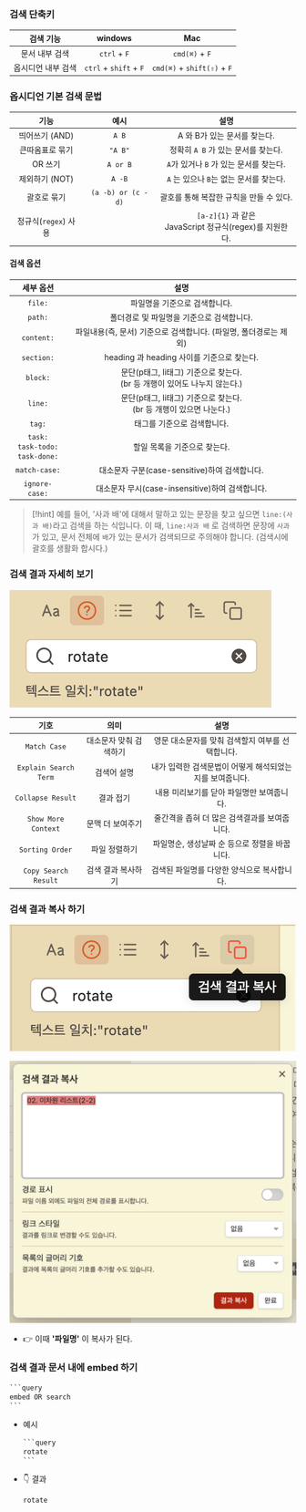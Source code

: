 
### 검색 단축키

|     검색 기능      |        windows         |             Mac             |
|:------------------:|:----------------------:|:---------------------------:|
|   문서 내부 검색   |      `ctrl` + `F`      |       `cmd(⌘)` + `F`        |
| 옵시디언 내부 검색 | `ctrl` + `shift` + `F` | `cmd(⌘)` + `shift(⇧)` + `F` |

### 옵시디언 기본 검색 문법 
|         기능         |        예시        |                            설명                             |
|:--------------------:|:------------------:|:-----------------------------------------------------------:|
|    띄어쓰기 (AND)    |       `A B`        |                A 와 B가 있는 문서를 찾는다.                 |
|   큰따옴표로 묶기    |      `"A B"`       |             정확히 `A B` 가 있는 문서를 찾는다.             |
|       OR 쓰기        |      `A or B`      |           `A`가 있거나 `B` 가 있는 문서를 찾는다.           |
|    제외하기 (NOT)    |       `A -B`       |           `A` 는 있으나 `B`는 없는 문서를 찾는다.           |
|     괄호로 묶기      | `(a -b) or (c -d)` |           괄호를 통해 복잡한 규칙을 만들 수 있다.           |
| 정규식(`regex`) 사용 |                    | `[a-z]{1}` 과 같은 <br>JavaScript 정규식(regex)를 지원한다. |

#### 검색 옵션

|                 세부 옵션                  |                                     설명                                      |
|:------------------------------------------:|:-----------------------------------------------------------------------------:|
|                  `file:`                   |                         파일명을 기준으로 검색합니다.                         |
|                  `path:`                   |                   폴더경로 및 파일명을 기준으로 검색합니다.                   |
|                 `content:`                 |       파일내용(즉, 문서) 기준으로 검색합니다. (파일명, 폴더경로는 제외)       |
|                 `section:`                 |                  heading 과 heading 사이를 기준으로 찾는다.                   |
|                  `block:`                  | 문단(p태그, li태그) 기준으로 찾는다. <br>(br 등 개행이 있어도 나누지 않는다.) |
|                  `line:`                   |    문단(p태그, li태그) 기준으로 찾는다. <br>(br 등 개행이 있으면 나눈다.)     |
|                   `tag:`                   |                          태그를 기준으로 검색합니다.                          |
| `task:`  <br>`task-todo:` <br>`task-done:` |                         할일 목록을 기준으로 찾는다.                          |
|               `match-case:`                |                 대소문자 구분(case-sensitive)하여 검색합니다.                 |
|               `ignore-case:`               |                대소문자 무시(case-insensitive)하여 검색합니다.                |

> [!hint] 예를 들어, '사과 배'에 대해서 말하고 있는 문장을 찾고 싶으면 `line:(사과 배)`라고 검색을 하는 식입니다. 이 때, `line:사과 배` 로 검색하면 문장에 `사과`가 있고, 문서 전체에 `배`가 있는 문서가 검색되므로 주의해야 합니다. (검색시에 괄호를 생활화 합시다.)


### 검색 결과 자세히 보기
![](assets/Obsidian%20search.png)

|         기호          |          의미          |                           설명                           |
|:---------------------:|:----------------------:|:--------------------------------------------------------:|
|     `Match Case`      | 대소문자 맞춰 검색하기 |     영문 대소문자를 맞춰 검색할지 여부를 선택합니다.     |
| `Explain Search Term` |      검색어 설명       | 내가 입력한 검색문법이 어떻게 해석되었는지를 보여줍니다. |
|   `Collapse Result`   |       결과 접기        |        내용 미리보기를 닫아 파일명만 보여줍니다.         |
|  `Show More Context`  |    문맥 더 보여주기    |       줄간격을 좁혀 더 많은 검색결과를 보여줍니다.       |
|    `Sorting Order`    |     파일 정렬하기      |      파일명순, 생성날짜 순 등으로 정렬을 바꿉니다.       |
| `Copy Search Result`  |   검색 결과 복사하기   |       검색된 파일명를 다양한 양식으로 복사합니다.        |


### 검색 결과 복사 하기
![](assets/Obsidian%20search-1.png)

![](assets/Obsidian%20search-2.png)
- 👉 이때 **'파일명'** 이 복사가 된다.


### 검색 결과 문서 내에 embed 하기
````
```query
embed OR search
```
````


- 예시
	````
	```query
	rotate
	```
	````

- 👇 결과
	```query
	rotate
	```



